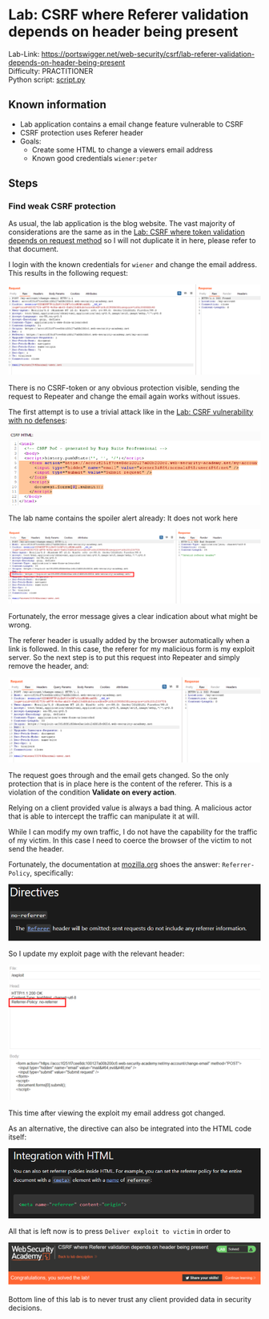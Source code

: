 # Lab: CSRF where Referer validation depends on header being present

Lab-Link: <https://portswigger.net/web-security/csrf/lab-referer-validation-depends-on-header-being-present>  
Difficulty: PRACTITIONER  
Python script: [script.py](script.py)  

## Known information

- Lab application contains a email change feature vulnerable to CSRF
- CSRF protection uses Referer header
- Goals:
  - Create some HTML to change a viewers email address
  - Known good credentials `wiener:peter`

## Steps

### Find weak CSRF protection

As usual, the lab application is the blog website. The vast majority of considerations are the same as in the [Lab: CSRF where token validation depends on request method](../CSRF_where_token_validation_depends_on_request_method/README.md) so I will not duplicate it in here, please refer to that document.

I login with the known credentials for `wiener` and change the email address. This results in the following request:

![email_change_basic_request](img/email_change_basic_request.png)

There is no CSRF-token or any obvious protection visible, sending the request to Repeater and change the email again works without issues. 

The first attempt is to use a trivial attack like in the [Lab: CSRF vulnerability with no defenses](../CSRF_vulnerability_with_no_defenses/README.md):

![trivial_csrf](img/trivial_csrf.png)

The lab name contains the spoiler alert already: It does not work here

![trivial_csrf_response](img/trivial_csrf_response.png)

Fortunately, the error message gives a clear indication about what might be wrong. 

The referer header is usually added by the browser automatically when a link is followed. In this case, the referer for my malicious form is my exploit server. So the next step is to put this request into Repeater and simply remove the header, and:

![removed_referer_header](img/removed_referer_header.png)

The request goes through and the email gets changed. So the only protection that is in place here is the content of the referer. This is a violation of the condition **Validate on every action**.

Relying on a client provided value is always a bad thing. A malicious actor that is able to intercept the traffic can manipulate it at will.

While I can modify my own traffic, I do not have the capability for the traffic of my victim. In this case I need to coerce the browser of the victim to not send the header.

Fortunately, the documentation at [mozilla.org](https://developer.mozilla.org/en-US/docs/Web/HTTP/Headers/Referrer-Policy) shoes the answer: `Referrer-Policy`, specifically: 

![referrer_policy_docu](img/referrer_policy_docu.png)

So I update my exploit page with the relevant header:

![updated_exploit](img/updated_exploit.png)

This time after viewing the exploit my email address got changed.

As an alternative, the directive can also be integrated into the HTML code itself:

![referrer_policy_integration](img/referrer_policy_integration.png)

All that is left now is to press `Deliver exploit to victim` in order to

![success](img/success.png)

Bottom line of this lab is to never trust any client provided data in security decisions.
